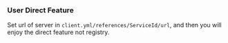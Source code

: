 ### User Direct Feature

Set url of server in `client.yml/references/ServiceId/url`, and then you will enjoy the direct feature not registry.
